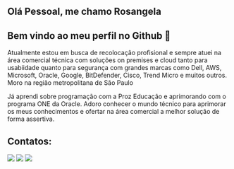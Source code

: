 ## Olá Pessoal, me chamo Rosangela
## Bem vindo ao meu perfil no Github 👋

Atualmente estou em busca de recolocação profisional e sempre atuei na área comercial técnica com soluções on premises e cloud tanto para usabiidade quanto para segurança com grandes marcas como Dell, AWS, Microsoft, Oracle, Google, BitDefender, Cisco, Trend Micro e muitos outros.
Moro na região metropolitana de São Paulo

Já aprendi sobre programação com a Proz Educação e aprimorando com o programa ONE da Oracle.
Adoro conhecer o mundo técnico para aprimorar os meus conhecimentos e ofertar na área comercial a melhor solução de forma assertiva.

## Contatos:

<div>
<a href="https://instagram.com/rosangelazanza" target="_blank"><img loading="lazy" src="https://img.shields.io/badge/-Instagram-%23E4405F?style=for-the-badge&logo=instagram&logoColor=white" target="_blank"></a>
<a href = "mailto:romelanias@gmail.com"><img loading="lazy" src="https://img.shields.io/badge/Gmail-D14836?style=for-the-badge&logo=gmail&logoColor=white" target="_blank"></a>
<a href="https://www.linkedin.com/in/rosangela-melanias" target="_blank"><img loading="lazy" src="https://img.shields.io/badge/-LinkedIn-%230077B5?style=for-the-badge&logo=linkedin&logoColor=white" target="_blank"></a>   
</div>


<!--
**RoMelanias/RoMelanias** is a ✨ _special_ ✨ repository because its `README.md` (this file) appears on your GitHub profile.

Here are some ideas to get you started:

- 🔭 I’m currently not working
- 🌱 I’m currently learning ...
- 👯 I’m looking to collaborate on ...
- 🤔 I’m looking for help with ...
- 💬 Ask me about ...
- 📫 How to reach me: ...
- 😄 Pronouns: ...
- ⚡ Fun fact: ...
-->
